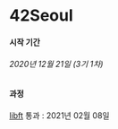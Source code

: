 # 42Seoul

#### 시작 기간

###### 2020년 12월 21일 (3기 1차)

#### 과정

[libft](https://github.com/KimJinHye0n/42Seoul/tree/main/libft)
통과 : 2021년 02월 08일 
